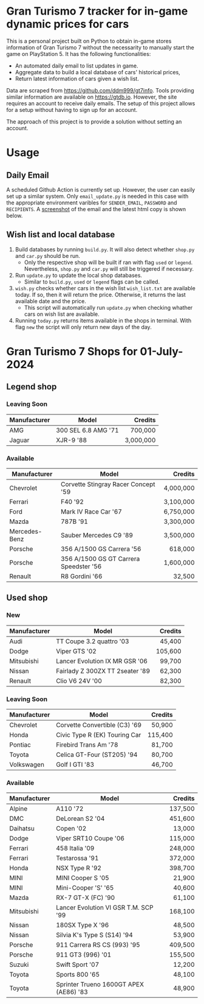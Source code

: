 # Gran Turismo 7 tracker for in-game dynamic prices for cars

This is a personal project built on Python to obtain in-game stores information of Gran Turismo 7 without the necessarity to manually start the game on PlayStation 5. It has the following functionalities:

- An automated daily email to list updates in game.
- Aggregate data to build a local database of cars' historical prices,
- Return latest information of cars given a wish list.

Data are scraped from https://github.com/ddm999/gt7info. Tools providing similar information are available on https://gtdb.io. However, the site requires an account to receive daily emails. The setup of this project allows for a setup without having to sign up for an account.

The approach of this project is to provide a solution without setting an account.

# Usage

## Daily Email

A scheduled Github Action is currently set up. However, the user can easily set up a similar system. Only `email_update.py` is needed in this case with the appropriate environment varibles for `SENDER_EMAIL`, `PASSWORD` and `RECIPIENTS`. A [screenshot](https://raw.githubusercontent.com/marcohoucheng/Gran-Turismo-7-Price-Tracker/main/data/email_screenshot.png) of the email and the latest html copy is shown below.

## Wish list and local database

1. Build databases by running `build.py`. It will also detect whether `shop.py` and `car.py` should be run.
    - Only the respective shop will be built if ran with flag `used` or `legend`. Nevertheless, `shop.py` and `car.py` will still be triggered if necessary.
2. Run `update.py` to update the local shop databases.
    - Similar to `build.py`, `used` or `legend` flags can be called.
3. `wish.py` checks whether cars in the wish list `wish_list.txt` are available today. If so, then it will return the price. Otherwise, it returns the last available date and the price.
    - This script will automatically run `update.py` when checking whather cars on wish list are available.
4. Running `today.py` returns items available in the shops in terminal. With flag `new` the script will only return new days of the day.


# Gran Turismo 7 Shops for 01-July-2024



## Legend shop

### Leaving Soon
 | Manufacturer | Model | Credits |
 | --- | --- | --: |
|AMG|300 SEL 6.8 AMG '71|700,000|
|Jaguar|XJR-9 '88|3,000,000|

### Available
 | Manufacturer | Model | Credits |
 | --- | --- | --: |
|Chevrolet|Corvette Stingray Racer Concept '59|4,000,000|
|Ferrari|F40 '92|3,100,000|
|Ford|Mark IV Race Car '67|6,750,000|
|Mazda|787B '91|3,300,000|
|Mercedes-Benz|Sauber Mercedes C9 '89|3,500,000|
|Porsche|356 A/1500 GS Carrera '56|618,000|
|Porsche|356 A/1500 GS GT Carrera Speedster '56|1,600,000|
|Renault|R8 Gordini '66|32,500|


## Used shop

### New
 | Manufacturer | Model | Credits |
 | --- | --- | --: |
|Audi|TT Coupe 3.2 quattro '03|45,400|
|Dodge|Viper GTS '02|105,600|
|Mitsubishi|Lancer Evolution IX MR GSR '06|99,700|
|Nissan|Fairlady Z 300ZX TT 2seater '89|62,300|
|Renault|Clio V6 24V '00|82,300|

### Leaving Soon
 | Manufacturer | Model | Credits |
 | --- | --- | --: |
|Chevrolet|Corvette Convertible (C3) '69|50,900|
|Honda|Civic Type R (EK) Touring Car|115,400|
|Pontiac|Firebird Trans Am '78|81,700|
|Toyota|Celica GT-Four (ST205) '94|80,700|
|Volkswagen|Golf I GTI '83|46,700|

### Available
 | Manufacturer | Model | Credits |
 | --- | --- | --: |
|Alpine|A110 '72|137,500|
|DMC|DeLorean S2 '04|451,600|
|Daihatsu|Copen '02|13,000|
|Dodge|Viper SRT10 Coupe '06|115,000|
|Ferrari|458 Italia '09|248,000|
|Ferrari|Testarossa '91|372,000|
|Honda|NSX Type R '92|398,700|
|MINI|MINI Cooper S '05|21,900|
|MINI|Mini-Cooper 'S' '65|40,600|
|Mazda|RX-7 GT-X (FC) '90|61,100|
|Mitsubishi|Lancer Evolution VI GSR T.M. SCP '99|168,100|
|Nissan|180SX Type X '96|48,500|
|Nissan|Silvia K's Type S (S14) '94|53,900|
|Porsche|911 Carrera RS CS (993) '95|409,500|
|Porsche|911 GT3 (996) '01|155,500|
|Suzuki|Swift Sport '07|12,200|
|Toyota|Sports 800 '65|48,100|
|Toyota|Sprinter Trueno 1600GT APEX (AE86) '83|48,900|

